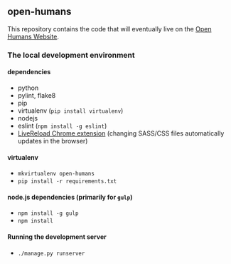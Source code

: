 ## open-humans

This repository contains the code that will eventually live on the [Open Humans
Website](http://openhumans.org/).

### The local development environment

#### dependencies

- python
- pylint, flake8
- pip
- virtualenv (`pip install virtualenv`)
- nodejs
- eslint (`npm install -g eslint`)
- [LiveReload Chrome extension][live-reload] (changing SASS/CSS files
  automatically updates in the browser)

[live-reload]: https://chrome.google.com/webstore/detail/livereload/jnihajbhpnppcggbcgedagnkighmdlei

#### virtualenv

- `mkvirtualenv open-humans`
- `pip install -r requirements.txt`

#### node.js dependencies (primarily for `gulp`)

- `npm install -g gulp`
- `npm install`

#### Running the development server

- `./manage.py runserver`

